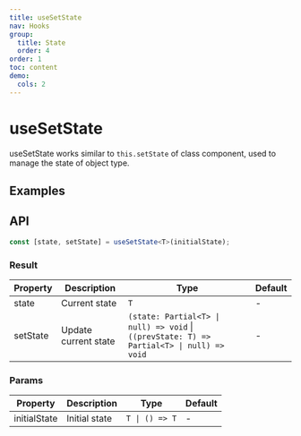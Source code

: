 ```yaml
---
title: useSetState
nav: Hooks
group:
  title: State
  order: 4
order: 1
toc: content
demo:
  cols: 2
---
```


# useSetState

useSetState works similar to `this.setState` of class component, used to manage the state of object type.

## Examples

<code src="./demo/demo1.tsx"></code>
<code src="./demo/demo2.tsx"></code>

## API

```typescript
const [state, setState] = useSetState<T>(initialState);
```

### Result

| Property | Description          | Type                                                                                      | Default |
| -------- | -------------------- | ----------------------------------------------------------------------------------------- | ------- |
| state    | Current state        | `T`                                                                                       | -       |
| setState | Update current state | `(state: Partial<T> \| null) => void` \| `((prevState: T) => Partial<T> \| null) => void` | -       |

### Params

| Property     | Description   | Type           | Default |
| ------------ | ------------- | -------------- | ------- |
| initialState | Initial state | `T \| () => T` | -       |
